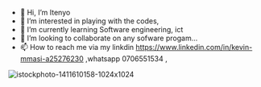 

- 👋 Hi, I’m Itenyo
- 👀 I’m interested in playing with the codes,
- 🌱 I’m currently learning Software engineering, ict 
- 💞️ I’m looking to collaborate on any sofware progam...
- 📫 How to reach me via my linkdin https://www.linkedin.com/in/kevin-mmasi-a25276230 
,whatsapp 0706551534 ,
<!---
Itenyo/Itenyo is a ✨ special ✨ repository because its `README.md` (this file) appears on your GitHub profile.
You can click the Preview link to take a look at your changes.
--->
![istockphoto-1411610158-1024x1024](https://user-images.githubusercontent.com/99266965/209431068-ac97f960-f611-473b-8e68-05274bcaf7a3.jpg)
